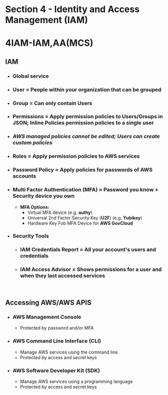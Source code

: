 # Section 4 - Identity and Access Management (IAM)

# **4IAM-IAM,AA(MCS)**

## **IAM**
- ### Global service
- ### **User** = People within your organization that can be grouped
- ### **Group** = Can only contain Users
- ### **Permissions** = Apply permission policies to **Users/Groups** in JSON; **Inline Policies** permission policies to a single user
- ### ***AWS managed policies cannot be edited; Users can create custom policies***
- ### **Roles** = Apply permission policies to AWS services
- ### **Password Policy** = Apply policies for passwords of AWS accounts
- ### **Multi Factor Authentication (MFA)** = Password you know + Security device you own
	- **MFA Options:**
		- Virtual MFA device (e.g. **authy**)
		- Universal 2nd Factor Security Key (**U2F**) (e.g. **Yubikey**)
		- Hardware Key Fob MFA Device for **AWS GovCloud**
- ### **Security Tools**
	- ### **IAM Credentials Report** = All your account's users and credentials
	- ### **IAM Access Advisor** = Shows permissions for a user and when they last accessed services

<br>

## **Accessing AWS/AWS APIS**
- ### **AWS Management Console**
	- Protected by password and/or MFA
- ### **AWS Command Line Interface (CLI)**
	- Manage AWS services using the command line
	- Protected by access and secret keys
- ### **AWS Software Developer Kit (SDK)**
	- Manage AWS services using a programming language
	- Protected by access and secret keys
